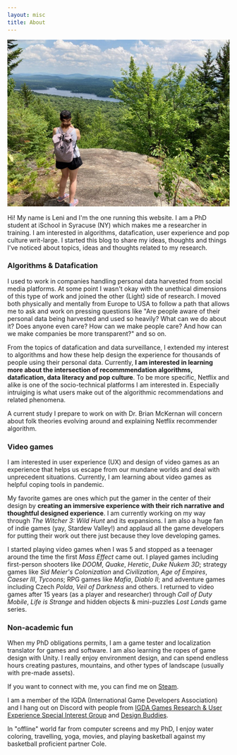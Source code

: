 ```yaml
---
layout: misc
title: About
---
```


<img src="/assets/img/leni-about.jpg">

Hi! My name is Leni and I'm the one running this website. I am a PhD student at iSchool in Syracuse (NY) which makes me a researcher in training. I am interested in algorithms, datafication, user experience and pop culture writ-large. I started this blog to share my ideas, thoughts and things I've noticed about topics, ideas and thoughts related to my research.

### Algorithms & Datafication

I used to work in companies handling personal data harvested from social media platforms. At some point I wasn't okay with the unethical dimensions of this type of work and joined the other (Light) side of research. I moved both physically and mentally from Europe to USA to follow a path that allows me to ask and work on pressing questions like "Are people aware of their personal data being harvested and used so heavily? What can we do about it? Does anyone even care? How can we make people care? And how can we make companies be more transparent?" and so on.

From the topics of datafication and data surveillance, I extended my interest to algorithms and how these help design the experience for thousands of people using their personal data. Currently, **I am interested in learning more about the intersection of recommmendation algorithms, datafication, data literacy and pop culture**. To be more specific, Netflix and alike is one of the socio-technical platforms I am interested in. Especially intruiging is what users make out of the algorithmic recommendations and related phenomena.

A current study I prepare to work on with Dr. Brian McKernan will concern about folk theories evolving around and explaining Netflix recommender algorithm.

### Video games
I am interested in user experience (UX) and design of video games as an experience that helps us escape from our mundane worlds and deal with unprecedent situations. Currently, I am learning about video games as helpful coping tools in pandemic.

My favorite games are ones which put the gamer in the center of their design by **creating an immersive experience with their rich narrative and thoughtful designed experience**. I am currently working on my way through *The Witcher 3: Wild Hunt* and its expansions. I am also a huge fan of indie games (yay, Stardew Valley!) and applaud all the game developers for putting their work out there just because they love developing games. 

I started playing video games when I was 5 and stopped as a teenager around the time the first *Mass Effect* came out. I played games including first-person shooters like *DOOM*, *Quake*, *Heretic*, *Duke Nukem 3D*; strategy games like *Sid Meier's Colonization* and *Civilization*, *Age of Empires*, *Caeser III*, *Tycoons*; RPG games like *Mafia*, *Diablo II*; and adventure games including Czech *Polda*, *Veil of Darkness* and others. I returned to video games after 15 years (as a player and researcher) through *Call of Duty Mobile*, *Life is Strange* and hidden objects & mini-puzzles *Lost Lands* game series. 

### Non-academic fun

When my PhD obligations permits, I am a game tester and localization translator for games and software. I am also learning the ropes of game design with Unity. I really enjoy environment design, and can spend endless hours creating pastures, mountains, and other types of landscape (usually with pre-made assets). 

If you want to connect with me, you can find me on <a href="https://steamcommunity.com/profiles/76561198067795186/">Steam</a>.

I am a member of the IGDA (International Game Developers Association) and I hang out on Discord with people from <a href="https://grux.org/#1">IGDA Games Research & User Experience Special Interest Group</a> and <a href="https://www.designbuddies.community/">Design Buddies</a>.

In "offline" world far from computer screens and my PhD, I enjoy water coloring, travelling, yoga, movies, and playing basketball against my basketball proficient partner Cole.


